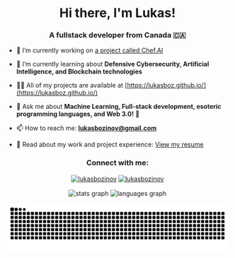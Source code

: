 <h1 align="center">Hi there, I'm Lukas!</h1>
<h3 align="center">A fullstack developer from Canada 🇨🇦</h3>

- 🔭 I’m currently working on [a project called Chef.AI](https://github.com/lukasboz/AI-Chef)

- 🌱 I’m currently learning about **Defensive Cybersecurity, Artificial Intelligence, and Blockchain technologies**

- 👨‍💻 All of my projects are available at [https://lukasboz.github.io/](https://lukasboz.github.io/) 

- 💬 Ask me about **Machine Learning, Full-stack development, esoteric programming languages, and Web 3.0!** 🚀

- 📫 How to reach me: **lukasbozinov@gmail.com**

- 📄 Read about my work and project experience: [View my resume](https://github.com/lukasboz/lukasboz/blob/main/LukasResumeUpdated-4.pdf)

<h3 align="center">Connect with me:</h3>
<p align="center">
<a href="https://www.linkedin.com/in/lukas-bozinov-b52479244" target="blank"><img align="center" src="https://raw.githubusercontent.com/rahuldkjain/github-profile-readme-generator/master/src/images/icons/Social/linked-in-alt.svg" alt="lukasbozinov" height="30" width="40" /></a>
<a href="https://leetcode.com/u/lukasbozinov" target="blank"><img align="center" src="https://raw.githubusercontent.com/rahuldkjain/github-profile-readme-generator/master/src/images/icons/Social/leet-code.svg" alt="lukasbozinov" height="30" width="40" /></a>
</p>

<p align="center">
    <img src="https://github-readme-stats.vercel.app/api?username=lukasboz&theme=ayu-mirage&hide_border=true&show_icons=true&include_all_commits=false&count_private=true&rank_icon=github" align="center" height="150" alt="stats graph"  />
  <img src="https://github-readme-stats.vercel.app/api/top-langs/?username=lukasboz&theme=ayu-mirage&hide_border=true&&hide=assembly&include_all_commits=true&count_private=true&layout=donut" align="center" height="150" alt="languages graph"  />
</p>

<img src="https://raw.githubusercontent.com/lukasboz/lukasboz/output/snake.svg" alt="Snake animation"/>
